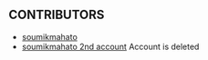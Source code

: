 ## CONTRIBUTORS

- [soumikmahato](https://github.com/soumikmahato)
- [soumikmahato 2nd account](https://github.com/soumik783) Account is deleted
